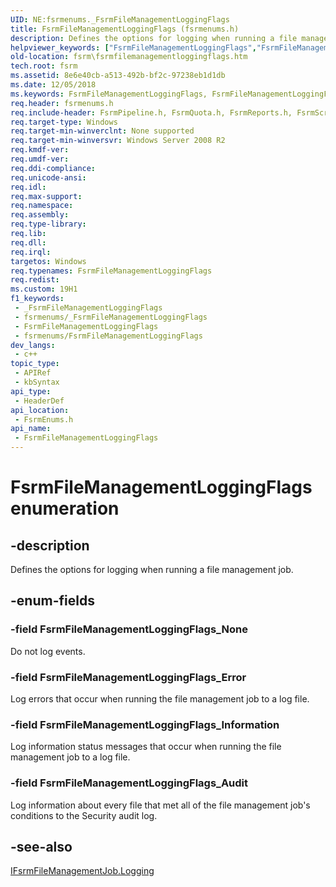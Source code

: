 ```yaml
---
UID: NE:fsrmenums._FsrmFileManagementLoggingFlags
title: FsrmFileManagementLoggingFlags (fsrmenums.h)
description: Defines the options for logging when running a file management job.
helpviewer_keywords: ["FsrmFileManagementLoggingFlags","FsrmFileManagementLoggingFlags enumeration [File Server Resource Manager]","FsrmFileManagementLoggingFlags_Audit","FsrmFileManagementLoggingFlags_Error","FsrmFileManagementLoggingFlags_Information","FsrmFileManagementLoggingFlags_None","fs.fsrmfilemanagementloggingflags","fsrm.fsrmfilemanagementloggingflags","fsrmenums/FsrmFileManagementLoggingFlags","fsrmenums/FsrmFileManagementLoggingFlags_Audit","fsrmenums/FsrmFileManagementLoggingFlags_Error","fsrmenums/FsrmFileManagementLoggingFlags_Information","fsrmenums/FsrmFileManagementLoggingFlags_None"]
old-location: fsrm\fsrmfilemanagementloggingflags.htm
tech.root: fsrm
ms.assetid: 8e6e40cb-a513-492b-bf2c-97238eb1d1db
ms.date: 12/05/2018
ms.keywords: FsrmFileManagementLoggingFlags, FsrmFileManagementLoggingFlags enumeration [File Server Resource Manager], FsrmFileManagementLoggingFlags_Audit, FsrmFileManagementLoggingFlags_Error, FsrmFileManagementLoggingFlags_Information, FsrmFileManagementLoggingFlags_None, fs.fsrmfilemanagementloggingflags, fsrm.fsrmfilemanagementloggingflags, fsrmenums/FsrmFileManagementLoggingFlags, fsrmenums/FsrmFileManagementLoggingFlags_Audit, fsrmenums/FsrmFileManagementLoggingFlags_Error, fsrmenums/FsrmFileManagementLoggingFlags_Information, fsrmenums/FsrmFileManagementLoggingFlags_None
req.header: fsrmenums.h
req.include-header: FsrmPipeline.h, FsrmQuota.h, FsrmReports.h, FsrmScreen.h
req.target-type: Windows
req.target-min-winverclnt: None supported
req.target-min-winversvr: Windows Server 2008 R2
req.kmdf-ver: 
req.umdf-ver: 
req.ddi-compliance: 
req.unicode-ansi: 
req.idl: 
req.max-support: 
req.namespace: 
req.assembly: 
req.type-library: 
req.lib: 
req.dll: 
req.irql: 
targetos: Windows
req.typenames: FsrmFileManagementLoggingFlags
req.redist: 
ms.custom: 19H1
f1_keywords:
 - _FsrmFileManagementLoggingFlags
 - fsrmenums/_FsrmFileManagementLoggingFlags
 - FsrmFileManagementLoggingFlags
 - fsrmenums/FsrmFileManagementLoggingFlags
dev_langs:
 - c++
topic_type:
 - APIRef
 - kbSyntax
api_type:
 - HeaderDef
api_location:
 - FsrmEnums.h
api_name:
 - FsrmFileManagementLoggingFlags
---
```


# FsrmFileManagementLoggingFlags enumeration


## -description

Defines the options for logging when running a file management job.

## -enum-fields

### -field FsrmFileManagementLoggingFlags_None

Do not log events.

### -field FsrmFileManagementLoggingFlags_Error

Log errors that occur when running the file management job to a log file.

### -field FsrmFileManagementLoggingFlags_Information

Log information status messages that occur when running the file management job to a log file.

### -field FsrmFileManagementLoggingFlags_Audit

Log information about every file that met all of the file management job's conditions to the Security audit 
      log.

## -see-also

<a href="/previous-versions/windows/desktop/api/fsrmreports/nf-fsrmreports-ifsrmfilemanagementjob-get_logging">IFsrmFileManagementJob.Logging</a>